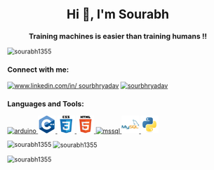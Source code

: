 <h1 align="center">Hi 👋, I'm Sourabh</h1>
<h3 align="center">Training machines is easier than training humans !!</h3>

<p align="left"> <img src="https://komarev.com/ghpvc/?username=sourabh1355&label=Profile%20views&color=0e75b6&style=flat" alt="sourabh1355" /> </p>

<h3 align="left">Connect with me:</h3>
<p align="left">
<a href="https://linkedin.com/in/www.linkedin.com/in/ sourbhryadav" target="blank"><img align="center" src="https://raw.githubusercontent.com/rahuldkjain/github-profile-readme-generator/master/src/images/icons/Social/linked-in-alt.svg" alt="www.linkedin.com/in/ sourbhryadav" height="30" width="40" /></a>
<a href="https://instagram.com/sourbhryadav" target="blank"><img align="center" src="https://raw.githubusercontent.com/rahuldkjain/github-profile-readme-generator/master/src/images/icons/Social/instagram.svg" alt="sourbhryadav" height="30" width="40" /></a>
</p>

<h3 align="left">Languages and Tools:</h3>
<p align="left"> <a href="https://www.arduino.cc/" target="_blank" rel="noreferrer"> <img src="https://cdn.worldvectorlogo.com/logos/arduino-1.svg" alt="arduino" width="40" height="40"/> </a> <a href="https://www.w3schools.com/cpp/" target="_blank" rel="noreferrer"> <img src="https://raw.githubusercontent.com/devicons/devicon/master/icons/cplusplus/cplusplus-original.svg" alt="cplusplus" width="40" height="40"/> </a> <a href="https://www.w3schools.com/css/" target="_blank" rel="noreferrer"> <img src="https://raw.githubusercontent.com/devicons/devicon/master/icons/css3/css3-original-wordmark.svg" alt="css3" width="40" height="40"/> </a> <a href="https://www.w3.org/html/" target="_blank" rel="noreferrer"> <img src="https://raw.githubusercontent.com/devicons/devicon/master/icons/html5/html5-original-wordmark.svg" alt="html5" width="40" height="40"/> </a> <a href="https://www.microsoft.com/en-us/sql-server" target="_blank" rel="noreferrer"> <img src="https://www.svgrepo.com/show/303229/microsoft-sql-server-logo.svg" alt="mssql" width="40" height="40"/> </a> <a href="https://www.mysql.com/" target="_blank" rel="noreferrer"> <img src="https://raw.githubusercontent.com/devicons/devicon/master/icons/mysql/mysql-original-wordmark.svg" alt="mysql" width="40" height="40"/> </a> <a href="https://www.python.org" target="_blank" rel="noreferrer"> <img src="https://raw.githubusercontent.com/devicons/devicon/master/icons/python/python-original.svg" alt="python" width="40" height="40"/> </a> </p>

<p><img align="left" src="https://github-readme-stats.vercel.app/api/top-langs?username=sourabh1355&show_icons=true&locale=en&layout=compact" alt="sourabh1355" /></p>

<p>&nbsp;<img align="center" src="https://github-readme-stats.vercel.app/api?username=sourabh1355&show_icons=true&locale=en" alt="sourabh1355" /></p>

<p><img align="center" src="https://github-readme-streak-stats.herokuapp.com/?user=sourabh1355&" alt="sourabh1355" /></p>
